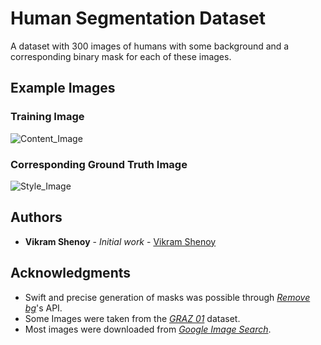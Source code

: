 # Human Segmentation Dataset

A dataset with 300 images of humans with some background and a corresponding binary mask for each of these images.

## Example Images

### Training Image

![Content_Image](https://github.com/VikramShenoy97/Human-Segmentation-Dataset/blob/master/Training_Images/271.jpg)

### Corresponding Ground Truth Image

![Style_Image](https://github.com/VikramShenoy97/Human-Segmentation-Dataset/blob/master/Ground_Truth/271.jpg)


## Authors

* **Vikram Shenoy** - *Initial work* - [Vikram Shenoy](https://github.com/VikramShenoy97)

## Acknowledgments

* Swift and precise generation of masks was possible through [*Remove bg*](https://www.remove.bg)'s API.
* Some Images were taken from the [*GRAZ 01*](http://www-old.emt.tugraz.at/~pinz/data/) dataset.
* Most images were downloaded from [*Google Image Search*](https://images.google.com/?gws_rd=ssl).
